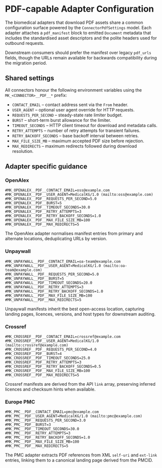 # PDF-capable Adapter Configuration

The biomedical adapters that download PDF assets share a common configuration
surface powered by the `ConnectorPdfSettings` model. Each adapter attaches a
`pdf_manifest` block to emitted `Document` metadata that includes the
standardised asset descriptors and the polite headers used for outbound
requests.

Downstream consumers should prefer the manifest over legacy `pdf_urls` fields,
though the URLs remain available for backwards compatibility during the
migration period.

## Shared settings

All connectors honour the following environment variables using the
`MK_<CONNECTOR>__PDF__*` prefix:

- `CONTACT_EMAIL` – contact address sent via the `From` header.
- `USER_AGENT` – optional user agent override for HTTP requests.
- `REQUESTS_PER_SECOND` – steady-state rate limiter budget.
- `BURST` – short-term burst allowance for the limiter.
- `TIMEOUT_SECONDS` – HTTP client timeout for download and metadata calls.
- `RETRY_ATTEMPTS` – number of retry attempts for transient failures.
- `RETRY_BACKOFF_SECONDS` – base backoff interval between retries.
- `MAX_FILE_SIZE_MB` – maximum accepted PDF size before rejection.
- `MAX_REDIRECTS` – maximum redirects followed during download resolution.

## Adapter specific guidance

### OpenAlex

```
#MK_OPENALEX__PDF__CONTACT_EMAIL=oss@example.com
#MK_OPENALEX__PDF__USER_AGENT=MedicalKG/1.0 (mailto:oss@example.com)
#MK_OPENALEX__PDF__REQUESTS_PER_SECOND=5.0
#MK_OPENALEX__PDF__BURST=5
#MK_OPENALEX__PDF__TIMEOUT_SECONDS=30.0
#MK_OPENALEX__PDF__RETRY_ATTEMPTS=3
#MK_OPENALEX__PDF__RETRY_BACKOFF_SECONDS=1.0
#MK_OPENALEX__PDF__MAX_FILE_SIZE_MB=100
#MK_OPENALEX__PDF__MAX_REDIRECTS=5
```

The OpenAlex adapter normalises manifest entries from primary and alternate
locations, deduplicating URLs by version.

### Unpaywall

```
#MK_UNPAYWALL__PDF__CONTACT_EMAIL=oa-team@example.com
#MK_UNPAYWALL__PDF__USER_AGENT=MedicalKG/1.0 (mailto:oa-team@example.com)
#MK_UNPAYWALL__PDF__REQUESTS_PER_SECOND=5.0
#MK_UNPAYWALL__PDF__BURST=5
#MK_UNPAYWALL__PDF__TIMEOUT_SECONDS=20.0
#MK_UNPAYWALL__PDF__RETRY_ATTEMPTS=3
#MK_UNPAYWALL__PDF__RETRY_BACKOFF_SECONDS=1.0
#MK_UNPAYWALL__PDF__MAX_FILE_SIZE_MB=100
#MK_UNPAYWALL__PDF__MAX_REDIRECTS=5
```

Unpaywall manifests inherit the best open-access location, capturing landing
pages, licences, versions, and host types for downstream auditing.

### Crossref

```
#MK_CROSSREF__PDF__CONTACT_EMAIL=crossref@example.com
#MK_CROSSREF__PDF__USER_AGENT=MedicalKG/1.0 (mailto:crossref@example.com)
#MK_CROSSREF__PDF__REQUESTS_PER_SECOND=4.0
#MK_CROSSREF__PDF__BURST=4
#MK_CROSSREF__PDF__TIMEOUT_SECONDS=25.0
#MK_CROSSREF__PDF__RETRY_ATTEMPTS=3
#MK_CROSSREF__PDF__RETRY_BACKOFF_SECONDS=0.5
#MK_CROSSREF__PDF__MAX_FILE_SIZE_MB=100
#MK_CROSSREF__PDF__MAX_REDIRECTS=5
```

Crossref manifests are derived from the API `link` array, preserving inferred
licences and checksum hints when available.

### Europe PMC

```
#MK_PMC__PDF__CONTACT_EMAIL=pmc@example.com
#MK_PMC__PDF__USER_AGENT=MedicalKG/1.0 (mailto:pmc@example.com)
#MK_PMC__PDF__REQUESTS_PER_SECOND=3.0
#MK_PMC__PDF__BURST=3
#MK_PMC__PDF__TIMEOUT_SECONDS=30.0
#MK_PMC__PDF__RETRY_ATTEMPTS=3
#MK_PMC__PDF__RETRY_BACKOFF_SECONDS=1.0
#MK_PMC__PDF__MAX_FILE_SIZE_MB=100
#MK_PMC__PDF__MAX_REDIRECTS=5
```

The PMC adapter extracts PDF references from XML `self-uri` and `ext-link`
entries, linking them to a canonical landing page derived from the PMCID.
